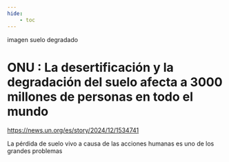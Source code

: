 ```yaml
---
hide:
    - toc
---
```

imagen suelo degradado
# ONU : La desertificación y la degradación del suelo afecta a 3000 millones de personas en todo el mundo
https://news.un.org/es/story/2024/12/1534741

La pérdida de suelo vivo a causa de las acciones humanas es uno de los grandes problemas 